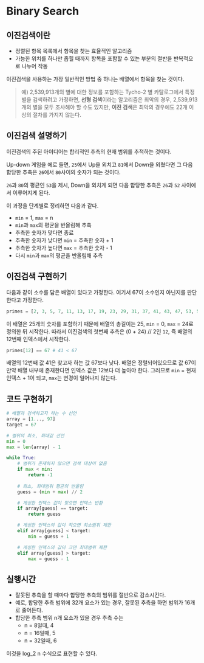 # Binary Search

## 이진검색이란

* 정렬된 항목 목록에서 항목을 찾는 효율적인 알고리즘
* 가능한 위치를 하나만 좁힐 때까지 항목을 포함할 수 있는 부분의 절반을 반복적으로 나누어 작동

이진검색을 사용하는 가장 일반적인 방법 중 하나는 배열에서 항목을 찾는 것이다.

> 예) 2,539,913개의 별에 대한 정보를 포함하는 Tycho-2 별 카탈로그에서 특정 별을 검색하려고 가정하면, **선형 검색**이라는 알고리즘은 최악의 경우, 2,539,913개의 별을 모두 조사해야 할 수도 있지만, **이진 검색**은 최악의 경우에도 22개 이상의 절차를 가지지 않는다.

## 이진검색 설명하기

이진검색의 주된 아이디어는 합리적인 추측의 현재 범위를 추적하는 것이다.

Up-down 게임을 에로 들면, `25`에서 Up을 외치고 `81`에서 Down을 외쳤다면 그 다음 합당한 추측은 `26`에서 `80`사이의 숫자가 되는 것이다.

`26`과 `80`의 평균인 `53`을 제시, Down을 외치게 되면 다음 합당한 추측은 `26`과 `52` 사이에서 이루어지게 된다.

이 과정을 단계별로 정리하면 다음과 같다.

* `min` =  1, `max` = n
* `min`과 `max`의 평균을 반올림해 추측
* 추측한 숫자가 맞다면 종료
* 추측한 숫자가 낮다면 `min` = 추측한 숫자 + 1
* 추측한 숫자가 높다면 `max` = 추측한 숫자 - 1
* 다시 `min`과 `max`의 평균을 반올림해 추측

## 이진검색 구현하기

다음과 같이 소수를 담은 배열이 있다고 가정한다.
여기서 67이 소수인지 아닌지를 판단한다고 가정한다.

```py
primes = [2, 3, 5, 7, 11, 13, 17, 19, 23, 29, 31, 37, 41, 43, 47, 53, 59, 61, 67, 71, 73, 79, 83, 89, 97]
```

이 배열은 25개의 숫자를 포함하기 때문에 배열의 총길이는 25, `min` = 0, `max` = 24로 정의한 뒤 시작한다. 따라서 이진검색의 첫번째 추측은 (0 + 24) // 2인 `12`, 즉 배열의 12번째 인덱스에서 시작한다.

```py
primes[12] == 67 # 41 < 67
```

배열의 12번째 값 41은 찾고자 하는 값 67보다 낮다.
배열은 정렬되어있으므로 값 67이 만약 배열 내부에 존재한다면 인덱스 값은 12보다 더 높아야 한다. 그러므로 `min` = 현재 인덱스 + 1이 되고, `max`는 변경이 일어나지 않는다.

## 코드 구현하기

```py
# 배열과 검색하고자 하는 수 선언
array = [1..., 97]
target = 67

# 범위의 최소, 최대값 선언
min = 0
max = len(array) - 1

while True:
    # 범위가 존재하지 않으면 검색 대상이 없음
    if max < min:
        return -1
    
    # 최소, 최대범위 평균의 반올림
    guess = (min + max) // 2

    # 게싱한 인덱스 값이 맞으면 인덱스 반환
    if array[guess] == target:
        return guess

    # 게싱한 인덱스의 값이 작으면 최소범위 제한
    elif array[guess] < target:
        min = guess + 1

    # 게싱한 인덱스의 값이 크면 최대범위 제한
    elif array[guess] > target:
        max = guess - 1
```

## 실행시간

* 잘못된 추측을 할 때마다 합당한 추측의 범위를 절반으로 감소시킨다.
* 예로, 합당한 추측 범위에 32개 요소가 있는 경우, 잘못된 추측을 하면 범위가 16개로 줄어든다.
* 합당한 추측 범위 n개 요소가 있을 경우 추측 수는
    * n = 8일때, 4
    * n = 16일때, 5
    * n = 32일때, 6

이것을 log_2 n 수식으로 표현할 수 있다.
